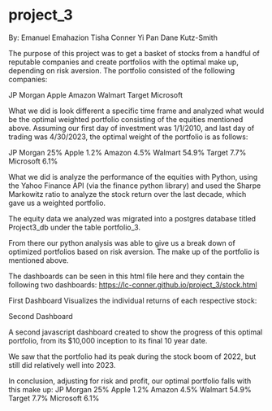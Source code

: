 # project_3
By: Emanuel Emahazion
Tisha Conner
Yi Pan
Dane Kutz-Smith

The purpose of this project was to get a basket of stocks from a handful of reputable companies and create portfolios with the optimal make up, depending on risk aversion. The portfolio consisted of the following companies: 

JP Morgan
Apple
Amazon
Walmart
Target
Microsoft

What we did is look different a specific time frame and analyzed what would be the optimal weighted portfolio consisting of the equities mentioned above. Assuming our first day of investment was 1/1/2010, and last day of trading was 4/30/2023, the optimal weight of the portfolio is as follows:

JP Morgan 25%
Apple 1.2% 
Amazon 4.5%
Walmart 54.9%
Target 7.7%
Microsoft 6.1%

What we did is analyze the performance of the equities with Python, using the Yahoo Finance API (via the finance python library) and used the Sharpe Markowitz ratio to analyze the stock return over the last decade, which gave us a weighted portfolio.

The equity data we analyzed was migrated into a postgres database titled Project3_db under the table portfolio_3.

From there our python analysis was able to give us a break down of optimized portfolios based on risk aversion. The make up of the portfolio is mentioned above.

The dashboards can be seen in this html file here and they contain the following two dashboards:
https://lc-conner.github.io/project_3/stock.html

First Dashboard
 Visualizes the individual returns of each respective stock:

Second Dashboard

A second javascript dashboard created to show the progress of this optimal portfolio, from its $10,000 inception to its final 10 year date. 

We saw that the portfolio had its peak during the stock boom of 2022, but still did relatively well into 2023.

In conclusion, adjusting for risk and profit, our optimal portfolio falls with this make up:
JP Morgan 25%
Apple 1.2% 
Amazon 4.5%
Walmart 54.9%
Target 7.7%
Microsoft 6.1%
